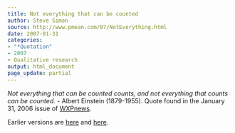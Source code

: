 ```yaml
---
title: Not everything that can be counted
author: Steve Simon
source: http://www.pmean.com/07/NotEverything.html
date: 2007-01-31
categories:
- "*Quotation"
- 2007
- Qualitative research
output: html_document
page_update: partial
---
```


*Not everything that can be counted counts, and not everything that counts can be counted.* - Albert Einstein (1879-1955). Quote found in the January 31, 2006 issue of [WXPnews][wxp1].

[wxp1]: http://www.wxpnews.com/index.cfm?id=212

Earlier versions are [here][sim1] and [here][sim2].

[sim1]: http://www.pmean.com/07/NotEverything.html
[sim2]: http://new.pmean.com/NotEverything/

